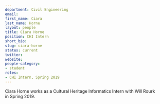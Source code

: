 ```yaml
---
department: Civil Engineering
email:
first_name: Ciara
last_name: Horne
layout: people
title: Ciara Horne
position: CHI Intern
short_bio:
slug: ciara-horne
status: current
twitter:
website:
people-category:
- student
roles:
- CHI Intern, Spring 2019
---
```


Ciara Horne works as a Cultural Heritage Informatics Intern with Will Rourk in Spring 2019.
